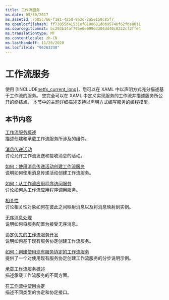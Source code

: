 ```yaml
---
title: 工作流服务
ms.date: 03/30/2017
ms.assetid: 7b05c766-f181-425d-9a3d-2a5e150c85f7
ms.openlocfilehash: ff73055d41531ef8188681d0b95748f62fde8011
ms.sourcegitcommit: bc293b14af795e0e999e3304dd40c0222cf2ffe4
ms.translationtype: MT
ms.contentlocale: zh-CN
ms.lasthandoff: 11/26/2020
ms.locfileid: "96263238"
---
```

# <a name="workflow-services"></a>工作流服务

使用 [!INCLUDE[netfx_current_long](../../../../includes/netfx-current-long-md.md)]，您可以在 XAML 中以声明方式充分描述基于工作流的服务。 您完全可以在 XAML 中定义实现服务的工作流并描述服务所公开的终结点。 本节中的主题详细描述支持以声明方式编写服务的编程模型。  
  
## <a name="in-this-section"></a>本节内容  

 [工作流服务概述](workflow-services-overview.md)  
 描述创建和承载工作流服务所涉及的组件。  
  
 [消息传递活动](messaging-activities.md)  
 讨论允许工作流发送和接收消息的活动。  
  
 [如何：使用消息传递活动创建工作流服务](how-to-create-a-workflow-service-with-messaging-activities.md)  
 说明如何使用消息传递活动创建工作流服务。  
  
 [如何：从工作流应用程序访问服务](how-to-access-a-service-from-a-workflow-application.md)  
 讨论如何从工作流应用程序调用服务。  
  
 [相关性](correlation.md)  
 讨论相关性对象如何在彼此之间映射消息以及将消息映射到实例。  
  
 [无序消息处理](out-of-order-message-processing.md)  
 说明如何将服务配置为接受无序消息。  
  
 [协定优先的工作流服务开发](../../windows-workflow-foundation/contract-first-workflow-service-development.md)  
 说明如何基于现有服务协定创建工作流服务。  
  
 [如何：创建使用现有服务协定的工作流服务](../../windows-workflow-foundation/how-to-create-a-workflow-service-that-consumes-an-existing-service-contract.md)  
 提供了一个对使用现有服务协定创建工作流服务的分步说明示例。  
  
 [承载工作流服务概述](hosting-workflow-services-overview.md)  
 描述承载工作流服务的不同方面。  
  
 [在工作流中使用协定](using-contracts-in-workflow.md)  
 描述不同类型的协定和协定接口。

